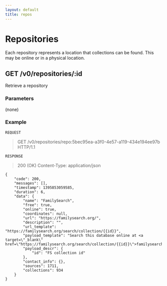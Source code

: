 ```yaml
---
layout: default
title: repos
---
```


# Repositories
Each repository represents a location that collections can be found. This may be online or in a physical location.

## GET /v0/repositories/:id
Retrieve a repository

### Parameters
(none)

### Example

`REQUEST`
> GET /v0/repositories/repo:5bec95ea-a3f0-4e57-a119-434e194ee97b HTTP/1.1

`RESPONSE`
> 200 (OK)
> Content-Type: application/json

````
{
    "code": 200,
    "messages": [],
    "timestamp": 1395853059585,
    "duration": 6,
    "data": {
        "name": "FamilySearch",
        "free": true,
        "online": true,
        "coordinates": null,
        "url": "https://familysearch.org/",
        "description": "",
        "url_template": "https://familysearch.org/search/collection/{{id}}",
        "payload_template": "Search this database online at <a target=\"_blank\" href=\"https://familysearch.org/search/collection/{{id}}\">familysearch.org</a>",
        "payload_descr": {
            "id": "FS collection id"
        },
        "contact_info": {},
        "sources": 1711,
        "collections": 934
    }
}
````